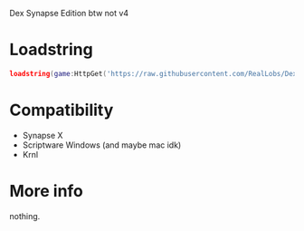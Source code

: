 Dex Synapse Edition btw not v4

# Loadstring

```lua
loadstring(game:HttpGet('https://raw.githubusercontent.com/RealLobs/Dex-V4/master/source.lua'))()
```
# Compatibility

* Synapse X
* Scriptware Windows (and maybe mac idk)
* Krnl

# More info

nothing.
